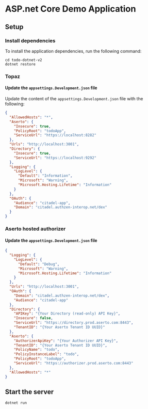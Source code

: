 # ASP.net Core Demo Application

## Setup

### Install dependencies
To install the application dependencies, run the following command:
```
cd todo-dotnet-v2
dotnet restore
```

### Topaz
#### Update the `appsettings.Development.json` file
Update the content of the `appsettings.Development.json` file with the following:
```json
{
  "AllowedHosts": "*",
  "Aserto": {
    "Insecure": true,
    "PolicyRoot": "todoApp",
    "ServiceUrl": "https://localhost:8282"
  },
  "Urls": "http://localhost:3001",
  "Directory": {
    "Insecure": true,
    "ServiceUrl": "https://localhost:9292"
  },
  "Logging": {
    "LogLevel": {
      "Default": "Information",
      "Microsoft": "Warning",
      "Microsoft.Hosting.Lifetime": "Information"
    }
  },
  "OAuth": {
    "Audience": "citadel-app",
    "Domain": "citadel.authzen-interop.net/dex"
  }
}
```
### Aserto hosted authorizer
#### Update the `appsettings.Development.json` file
```json
{
  "Logging": {
    "LogLevel": {
      "Default": "Debug",
      "Microsoft": "Warning",
      "Microsoft.Hosting.Lifetime": "Information"
    }
  },
  "Urls": "http://localhost:3001",
  "OAuth": {
    "Domain": "citadel.authzen-interop.net/dex",
    "Audience": "citadel-app"
  },
  "Directory": {
    "APIKey": "{Your Directory (read-only) API Key}",
    "Insecure": false,
    "ServiceUrl": "https://directory.prod.aserto.com:8443",
    "TenantID": "{Your Aserto Tenant ID UUID}"
  },
  "Aserto": {
    "AuthorizerApiKey": "{Your Authorizer API Key}",
    "TenantID": "{Your Aserto Tenant ID UUID}",
    "PolicyName": "todo",
    "PolicyInstanceLabel": "todo",
    "PolicyRoot": "todoApp",
    "ServiceUrl": "https://authorizer.prod.aserto.com:8443"
  },
  "AllowedHosts": "*"
}
```

## Start the server
```
dotnet run
```
